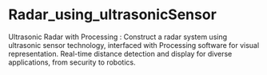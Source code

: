 # Radar_using_ultrasonicSensor
Ultrasonic Radar with Processing : Construct a radar system using ultrasonic sensor technology, interfaced with Processing software for visual representation. Real-time distance detection and display for diverse applications, from security to robotics.
